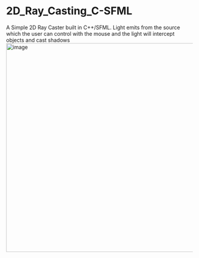 # 2D_Ray_Casting_C-SFML
A Simple 2D Ray Caster built in C++/SFML. Light emits from the source which the user can control with the mouse and the light will intercept objects and cast shadows
<img width="797" height="562" alt="image" src="https://github.com/user-attachments/assets/94c58db3-cb9f-48e9-bf56-8569a7694bef" />

